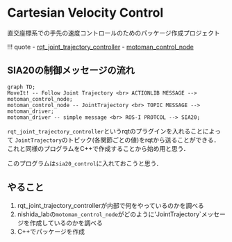 # Cartesian Velocity Control

直交座標系での手先の速度コントロールのためのパッケージ作成プロジェクト

!!! quote
	- [rqt_joint_trajectory_controller](https://github.com/ros-controls/ros_controllers/tree/melodic-devel/rqt_joint_trajectory_controller)
	- [motoman_control_node](https://github.com/Nishida-Lab/motoman_project/blob/indigo-devel/motoman_control/src/motoman_control_node.cpp)
	

## SIA20の制御メッセージの流れ

```mermaid
graph TD;
MoveIt! -- Follow Joint Trajectory <br> ACTIONLIB MESSAGE --> motoman_control_node;
motoman_control_node -- JointTrajectory <br> TOPIC MESSAGE --> motoman_driver;
motoman_driver -- simple message <br> ROS-I PROTCOL --> SIA20;
```

`rqt_joint_trajectory_controller`というrqtのプラグインを入れることによって
`JointTrajectory`のトピック(各関節ごとの値)をrqtから送ることができる．
これと同様のプログラムをC++で作成することから始め用と思う．

このプログラムは`sia20_control`に入れておこうと思う．

## やること

1. rqt_joint_trajectory_controllerが内部で何をやっているのかを調べる
2. nishida_labの`motoman_control_node`がどのように'JointTrajectory`メッセージを作成しているのかを調べる
2. C++でパッケージを作成

